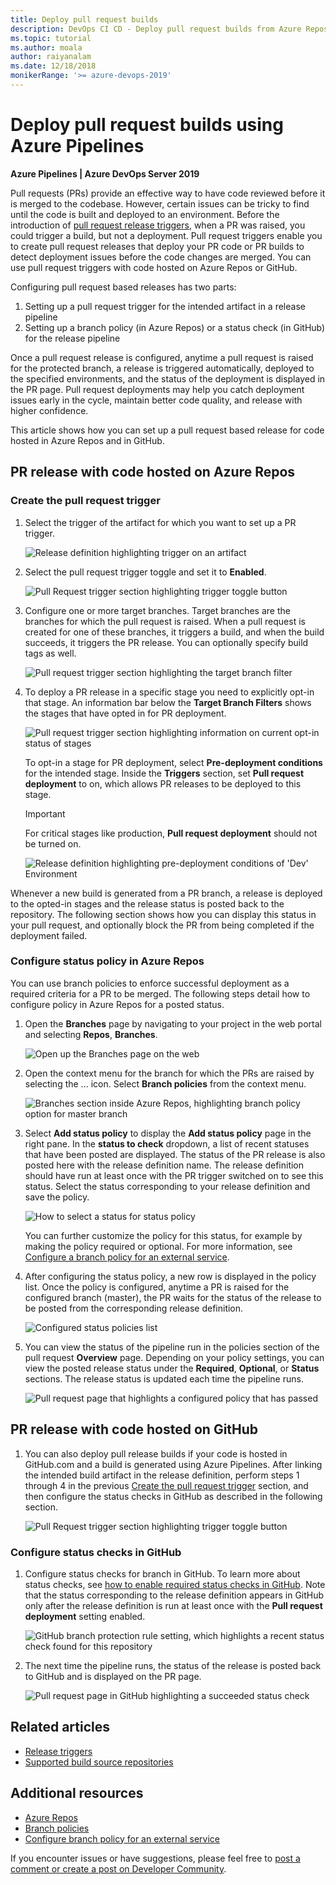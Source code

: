 ```yaml
---
title: Deploy pull request builds
description: DevOps CI CD - Deploy pull request builds from Azure Repos and GitHub
ms.topic: tutorial
ms.author: moala
author: raiyanalam
ms.date: 12/18/2018
monikerRange: '>= azure-devops-2019'
---
```


# Deploy pull request builds using Azure Pipelines

**Azure Pipelines | Azure DevOps Server 2019**

Pull requests (PRs) provide an effective way to have code reviewed before it is merged to the codebase. However, certain issues can be tricky to find until the code is built and deployed to an environment. Before the introduction of [pull request release triggers](/azure/devops/release-notes/2018/aug-21-vsts#perform-additional-testing-using-a-pull-request-release-trigger), when a PR was raised, you could trigger a build, but not a deployment. Pull request triggers enable you to create pull request releases that deploy your PR code or PR builds to detect deployment issues before the code changes are merged. You can use pull request triggers with code hosted on Azure Repos or GitHub.

Configuring pull request based releases has two parts:

1.  Setting up a pull request trigger for the intended artifact in a release pipeline
2.  Setting up a branch policy (in Azure Repos) or a status check (in GitHub) for the release pipeline

Once a pull request release is configured, anytime a pull request is raised for the protected branch, a release is triggered automatically, deployed to the specified environments, and the status of the deployment is displayed in the PR page. Pull request deployments may help you catch deployment issues early in the cycle, maintain better code quality, and release with higher confidence.

This article shows how you can set up a pull request based release for code hosted in Azure Repos and in GitHub.

## PR release with code hosted on Azure Repos

### Create the pull request trigger

1.  Select the trigger of the artifact for which you want to set up a PR trigger.

    ![Release definition highlighting trigger on an artifact](media/deploy-pull-request-builds/artifact-pr-trigger.png)

2.  Select the pull request trigger toggle and set it to **Enabled**.

    ![Pull Request trigger section highlighting trigger toggle button](media/deploy-pull-request-builds/pull-request-trigger-enabled.png)

3.  Configure one or more target branches. Target branches are the branches for which the pull request is raised. When a pull request is created for one of these branches, it triggers a build, and when the build succeeds, it triggers the PR release. You can optionally specify build tags as well.

    ![Pull request trigger section highlighting the target branch filter](media/deploy-pull-request-builds/pull-request-trigger-target-branch.png)

4.  To deploy a PR release in a specific stage you need to explicitly opt-in that stage. An information bar below the **Target Branch Filters** shows the stages that have opted in for PR deployment.

    ![Pull request trigger section highlighting information on current opt-in status of stages](media/deploy-pull-request-builds/pull-request-trigger-stage.png)

    To opt-in a stage for PR deployment, select **Pre-deployment conditions** for the intended stage. Inside the **Triggers** section, set **Pull request deployment** to on, which allows PR releases to be deployed to this stage.

    > [!IMPORTANT]
    > For critical stages like production, **Pull request deployment** should not be turned on.

    ![Release definition highlighting pre-deployment conditions of 'Dev' Environment](media/deploy-pull-request-builds/deploy-to-dev-stage.png)

Whenever a new build is generated from a PR branch, a release is deployed to the opted-in stages and the release status is posted back to the repository. The following section shows how you can display this status in your pull request, and optionally block the PR from being completed if the deployment failed.

### Configure status policy in Azure Repos

You can use branch policies to enforce successful deployment as a required criteria for a PR to be merged. The following steps detail how to configure policy in Azure Repos for a posted status.

1.  Open the **Branches** page by navigating to your project in the web portal and selecting **Repos**, **Branches**.

    ![Open up the Branches page on the web](../../repos/git/media/branches/branches_nav-new-nav.png)

2.  Open the context menu for the branch for which the PRs are raised by selecting the ... icon. Select **Branch policies** from the context menu.

    ![Branches section inside Azure Repos, highlighting branch policy option for master branch](media/deploy-pull-request-builds/branch-policies-menu.png)

3.  Select **Add status policy** to display the **Add status policy** page in the right pane. In the **status to check** dropdown, a list of recent statuses that have been posted are displayed. The status of the PR release is also posted here with the release definition name. The release definition should have run at least once with the PR trigger switched on to see this status. Select the status corresponding to your release definition and save the policy.

    ![How to select a status for status policy](media/deploy-pull-request-builds/add-status-policy.png)

    You can further customize the policy for this status, for example by making the policy required or optional. For more information, see [Configure a branch policy for an external service](../../repos/git/pr-status-policy.md).

4.  After configuring the status policy, a new row is displayed in the policy list. Once the policy is configured, anytime a PR is raised for the configured branch (master), the PR waits for the status of the release to be posted from the corresponding release definition.

    ![Configured status policies list](media/deploy-pull-request-builds/status-policies.png)

5.  You can view the status of the pipeline run in the policies section of the pull request **Overview** page. Depending on your policy settings, you can view the posted release status under the **Required**, **Optional**, or **Status** sections. The release status is updated each time the pipeline runs.

    ![Pull request page that highlights a configured policy that has passed](media/deploy-pull-request-builds/pull-request-policy-status.png)

## PR release with code hosted on GitHub

1.  You can also deploy pull release builds if your code is hosted in GitHub.com and a build is generated using Azure Pipelines. After linking the intended build artifact in the release definition, perform steps 1 through 4 in the previous [Create the pull request trigger](#create-the-pull-request-trigger) section, and then configure the status checks in GitHub as described in the following section.

    ![Pull Request trigger section highlighting trigger toggle button](media/deploy-pull-request-builds/artifact-pr-trigger-github.png)

### Configure status checks in GitHub

1.  Configure status checks for branch in GitHub. To learn more about status checks, see [how to enable required status checks in GitHub](https://help.github.com/articles/enabling-required-status-checks/). Note that the status corresponding to the release definition appears in GitHub only after the release definition is run at least once with the **Pull request deployment** setting enabled.

    ![GitHub branch protection rule setting, which highlights a recent status check found for this repository](media/deploy-pull-request-builds/github-branch-protection-rule.png)

2.  The next time the pipeline runs, the status of the release is posted back to GitHub and is displayed on the PR page.

    ![Pull request page in GitHub highlighting a succeeded status check](media/deploy-pull-request-builds/github-pr-status-check.png)

## Related articles

- [Release triggers](triggers.md)
- [Supported build source repositories](../repos/index.md)

## Additional resources

- [Azure Repos](../../repos/git/index.yml)
- [Branch policies](../../repos/git/branch-policies-overview.md)
- [Configure branch policy for an external service](../../repos/git/pr-status-policy.md)

If you encounter issues or have suggestions, please feel free to [post a comment or create a post on Developer Community](https://developercommunity.visualstudio.com/spaces/21/index.html).
